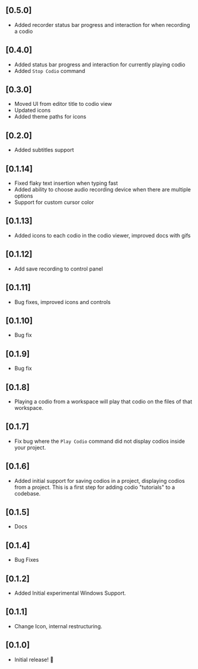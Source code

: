 ## [0.5.0]
- Added recorder status bar progress and interaction for when recording a codio

## [0.4.0]
- Added status bar progress and interaction for currently playing codio
- Added `Stop Codio` command

## [0.3.0]
- Moved UI from editor title to codio view
- Updated icons
- Added theme paths for icons

## [0.2.0]
- Added subtitles support

## [0.1.14]
- Fixed flaky text insertion when typing fast
- Added ability to choose audio recording device when there are multiple options
- Support for custom cursor color

## [0.1.13]
- Added icons to each codio in the codio viewer, improved docs with gifs

## [0.1.12]
- Add save recording to control panel

## [0.1.11]
- Bug fixes, improved icons and controls

## [0.1.10]
- Bug fix

## [0.1.9]
- Bug fix

## [0.1.8]
- Playing a codio from a workspace will play that codio on the files of that workspace.

## [0.1.7]
- Fix bug where the `Play Codio` command did not display codios inside your project.

## [0.1.6]
- Added initial support for saving codios in a project, displaying codios from a project. This is a first step for
adding codio "tutorials" to a codebase.

## [0.1.5]
- Docs

## [0.1.4]
- Bug Fixes

## [0.1.2]
- Added Initial experimental Windows Support.

## [0.1.1]
- Change Icon, internal restructuring.

## [0.1.0]
- Initial release! 🚀